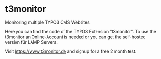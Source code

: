 # t3monitor
Monitoring multiple TYPO3 CMS Websites

Here you can find  the code of the TYPO3 Extension "t3monitor". To use the t3monitor an Online-Account is needed or you can get the self-hosted version für LAMP Servers.

Visit https://www.t3monitor.de and signup for a free 2 month test.
